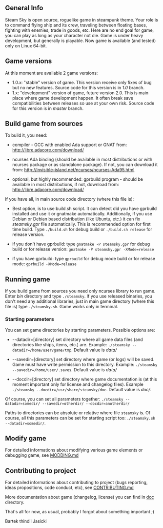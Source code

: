 ## General Info

Steam Sky is open source, roguelike game in steampunk theme. Your role is to 
command flying ship and its crew, traveling between floating bases, fighting 
with enemies, trade in goods, etc. Here are no end goal for game, you can play
as long as your character not die. Game is under heavy development, but 
generally is playable. Now game is available (and tested) only on Linux 
64-bit.

## Game versions
At this moment are available 2 game versions:
- 1.0.x: "stable" version of game. This version receive only fixes of bug but
  no new features. Source code for this version is in *1.0* branch.
- 1.x: "development" version of game, future version 2.0. This is main place
  where game development happen. It often break save compatibilities between
  releases so use at your own risk. Source code for this version is in *master*
  branch.

## Build game from sources
To build it, you need:

* compiler - GCC with enabled Ada support or GNAT from: 
  http://libre.adacore.com/download/

* ncurses Ada binding (should be available in most distributions or with ncurses 
  package or as standalone package). If not, you can download it from:
  http://invisible-island.net/ncurses/ncurses-Ada95.html

* optional, but highly recommended:  gprbuild program - should be available in most 
  distributions, if not, download from: http://libre.adacore.com/download/


If you have all, in main source code directory (where this file is):

* Best option, is to use build.sh script. It can detect did you have gprbuild
  installed and use it or gnatmake automatically. Additionally, if you use
  Debian or Debian based distribution (like Ubuntu, etc.) it can fix
  *steamsky.gpr* file automatically. This is recommended option for first time
  build. Type `./build.sh` for debug build or `./build.sh release` for release
  version.

* if you don't have gprbuild: type `gnatmake -P steamsky.gpr` for debug build 
  or for release version: `gnatmake -P steamsky.gpr -XMode=release`

* if you have gprbuild: type `gprbuild` for debug mode build or for release 
  mode: `gprbuild -XMode=release`


## Running game
If you build game from sources you need only ncurses library to run game. Enter
*bin* directory and type `./steamsky`.
If you use released binaries, you don't need any additional libraries, just in
main game directory (where this file is) type `./steamsky.sh`.
Game works only in terminal.

### Starting parameters
You can set game directories by starting parameters. Possible options are:

* --datadir=[directory] set directory where all game data files (and
  directories like ships, items, etc.) are. Example: `./steamsky
  --datadir=/home/user/game/tmp`. Default value is *data/*

* --savedir=[directory] set directory where game (or logs) will be saved. Game
  must have write permission to this directory. Example: `./steamsky
  --savedir=/home/user/.saves`. Default value is *data/*

* --docdir=[directory] set directory where game documentation is (at this
  moment important only for license and changelog files). Example `./steamsky
  --docdir=/usr/share/steamsky/doc`. Default value is *doc/*.

Of course, you can set all parameters together: `./steamsky --datadir=somedir/
--savedir=otherdir/ --docdir=anotherdir/`

Paths to directories can be absolute or relative where file `steamsky` is. 
Of course, all this parameters can be set for starting script too: 
`./steamsky.sh --datadir=somedir/`.

## Modify game
For detailed informations about modifying various game elements or debugging
game, see [MODDING.md](bin/doc/MODDING.md)

## Contributing to project
For detailed informations about contributing to project (bugs reporting, ideas
propositions, code conduct, etc), see [CONTRIBUTING.md](bin/doc/CONTRIBUTING.md)


More documentation about game (changelog, license) you can find in
[doc](bin/doc) directory.

That's all for now, as usual, probably I forgot about something important ;)

Bartek thindil Jasicki
